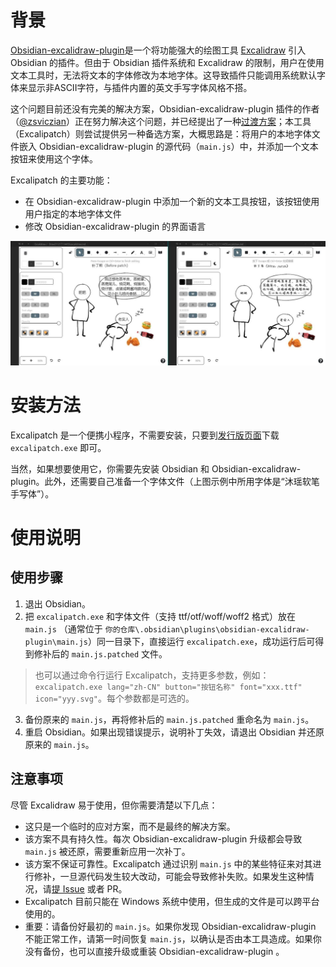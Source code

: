 # 背景

[Obsidian-excalidraw-plugin](https://github.com/zsviczian/obsidian-excalidraw-plugin)是一个将功能强大的绘图工具 [Excalidraw](https://excalidraw.com) 引入 Obsidian 的插件。但由于 Obsidian 插件系统和 Excalidraw 的限制，用户在使用文本工具时，无法将文本的字体修改为本地字体。这导致插件只能调用系统默认字体来显示非ASCII字符，与插件内置的英文手写字体风格不搭。

这个问题目前还没有完美的解决方案，Obsidian-excalidraw-plugin 插件的作者（[@zsviczian](https://github.com/zsviczian)）正在努力解决这个问题，并已经提出了一种[过渡方案](https://github.com/zsviczian/obsidian-excalidraw-plugin/issues/14#issuecomment-979460183)；本工具（Excalipatch）则尝试提供另一种备选方案，大概思路是：将用户的本地字体文件嵌入 Obsidian-excalidraw-plugin 的源代码（`main.js`）中，并添加一个文本按钮来使用这个字体。

Excalipatch 的主要功能：

* 在 Obsidian-excalidraw-plugin 中添加一个新的文本工具按钮，该按钮使用用户指定的本地字体文件
* 修改 Obsidian-excalidraw-plugin 的界面语言

![preview](./assets/preview.jpg)

# 安装方法

Excalipatch 是一个便携小程序，不需要安装，只要到[发行版页面](https://github.com/tswwe/excalipatch/releases)下载 `excalipatch.exe` 即可。

当然，如果想要使用它，你需要先安装 Obsidian 和 Obsidian-excalidraw-plugin。此外，还需要自己准备一个字体文件（上图示例中所用字体是“沐瑶软笔手写体”）。

# 使用说明

## 使用步骤

1. 退出 Obsidian。
2. 把 `excalipatch.exe` 和字体文件（支持 ttf/otf/woff/woff2 格式）放在 `main.js` （通常位于 `你的仓库\.obsidian\plugins\obsidian-excalidraw-plugin\main.js`）同一目录下，直接运行 `excalipatch.exe`，成功运行后可得到修补后的 `main.js.patched` 文件。
> 也可以通过命令行运行 Excalipatch，支持更多参数，例如：`excalipatch.exe lang="zh-CN" button="按钮名称" font="xxx.ttf" icon="yyy.svg"`。每个参数都是可选的。
3. 备份原来的 `main.js`，再将修补后的 `main.js.patched` 重命名为 `main.js`。
4. 重启 Obsidian。如果出现错误提示，说明补丁失效，请退出 Obsidian 并还原原来的 `main.js`。

## 注意事项

尽管 Excalidraw 易于使用，但你需要清楚以下几点：

* 这只是一个临时的应对方案，而不是最终的解决方案。
* 该方案不具有持久性。每次 Obsidian-excalidraw-plugin 升级都会导致 `main.js` 被还原，需要重新应用一次补丁。
* 该方案不保证可靠性。Excalipatch 通过识别 `main.js` 中的某些特征来对其进行修补，一旦源代码发生较大改动，可能会导致修补失败。如果发生这种情况，请[提 Issue](https://github.com/tswwe/excalipatch/issues) 或者 PR。
* Excalipatch 目前只能在 Windows 系统中使用，但生成的文件是可以跨平台使用的。
* 重要：请备份好最初的 `main.js`。如果你发现 Obsidian-excalidraw-plugin 不能正常工作，请第一时间恢复 `main.js`，以确认是否由本工具造成。如果你没有备份，也可以直接升级或重装 Obsidian-excalidraw-plugin 。

